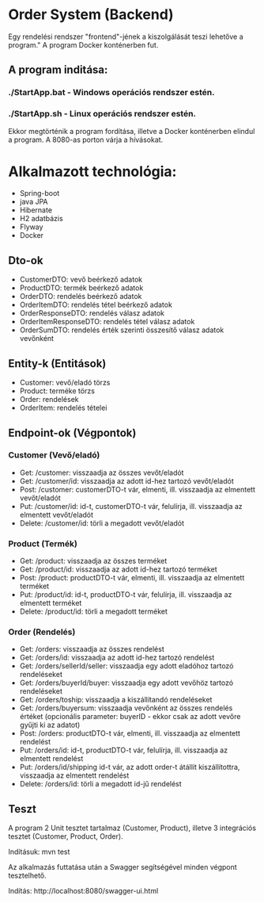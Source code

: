 # Order System (Backend)

Egy rendelési rendszer "frontend"-jének a kiszolgálását teszi lehetőve a program."
A program Docker konténerben fut.
## A program inditása:
###    ./StartApp.bat  - Windows operációs rendszer estén.
###    ./StartApp.sh   - Linux operációs rendszer estén.
Ekkor megtörténik a program fordítása, illetve a Docker konténerben elindul a program. A 8080-as porton várja a hívásokat.

# Alkalmazott technológia:
- Spring-boot
- java JPA
- Hibernate
- H2 adatbázis
- Flyway
- Docker

## Dto-ok
- CustomerDTO: vevő beérkező adatok
- ProductDTO: termék beérkező adatok
- OrderDTO: rendelés beérkező adatok
- OrderItemDTO: rendelés tétel beérkező adatok
- OrderResponseDTO: rendelés válasz adatok
- OrderItemResponseDTO: rendelés tétel válasz adatok
- OrderSumDTO: rendelés érték szerinti összesítő válasz adatok vevőnként

## Entity-k (Entitások)
- Customer: vevő/eladó törzs
- Product: terméke törzs
- Order: rendelések
- OrderItem: rendelés tételei

## Endpoint-ok (Végpontok)
### Customer (Vevő/eladó)
- Get: /customer: visszaadja az összes vevőt/eladót
- Get: /customer/id: visszaadja az adott id-hez tartozó vevőt/eladót
- Post: /customer: customerDTO-t vár, elmenti, ill. visszaadja az elmentett vevőt/eladót
- Put: /customer/id: id-t, customerDTO-t vár, felulírja, ill. visszaadja az elmentett vevőt/eladót
- Delete: /customer/id: törli a megadott vevőt/eladót

### Product (Termék)
- Get: /product: visszaadja az összes terméket
- Get: /product/id: visszaadja az adott id-hez tartozó terméket
- Post: /product: productDTO-t vár, elmenti, ill. visszaadja az elmentett terméket
- Put: /product/id: id-t, productDTO-t vár, felulírja, ill. visszaadja az elmentett terméket
- Delete: /product/id: törli a megadott terméket

### Order (Rendelés)
- Get: /orders: visszaadja az összes rendelést
- Get: /orders/id: visszaadja az adott id-hez tartozó rendelést
- Get: /orders/sellerId/seller: visszaadja egy adott eladóhoz tartozó rendeléseket
- Get: /orders/buyerId/buyer: visszaadja egy adott vevőhöz tartozó rendeléseket
- Get: /orders/toship: visszaadja a kiszállítandó rendeléseket
- Get: /orders/buyersum: visszaadja vevőnként az összes rendelés értéket (opcionális parameter: buyerID - ekkor csak az adott vevőre gyűjti ki az adatot) 
- Post: /orders: productDTO-t vár, elmenti, ill. visszaadja az elmentett rendelést
- Put: /orders/id: id-t, productDTO-t vár, felulírja, ill. visszaadja az elmentett rendelést
- Put: /orders/id/shipping id-t vár, az adott order-t átállít kiszállítottra, visszaadja az elmentett rendelést 
- Delete: /orders/id: törli a megadott id-jű rendelést

## Teszt 
A program 2 Unit tesztet tartalmaz (Customer, Product), illetve 3 integrációs tesztet (Customer, Product, Order).

Indításuk: mvn test

Az alkalmazás futtatása után a Swagger segítségével minden végpont tesztelhető.

Indítás: http://localhost:8080/swagger-ui.html

